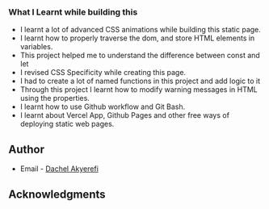 ### What I Learnt while building this

- I learnt a lot of advanced CSS animations while building this static page. 
- I learnt how to properly traverse the dom, and store HTML elements in variables.
- This project helped me to understand the difference between const and let
- I revised CSS Specificity while creating this page. 
- I had to create a lot of named functions in this project and add logic to it
- Through this project I learnt how to modify warning messages in HTML using the properties.
- I learnt how to use Github workflow and Git Bash.
- I learnt about Vercel App, Github Pages and other free ways of deploying static web pages.


## Author

- Email - [Dachel Akyerefi](dachelakyerefi@icloud.com)

## Acknowledgments

